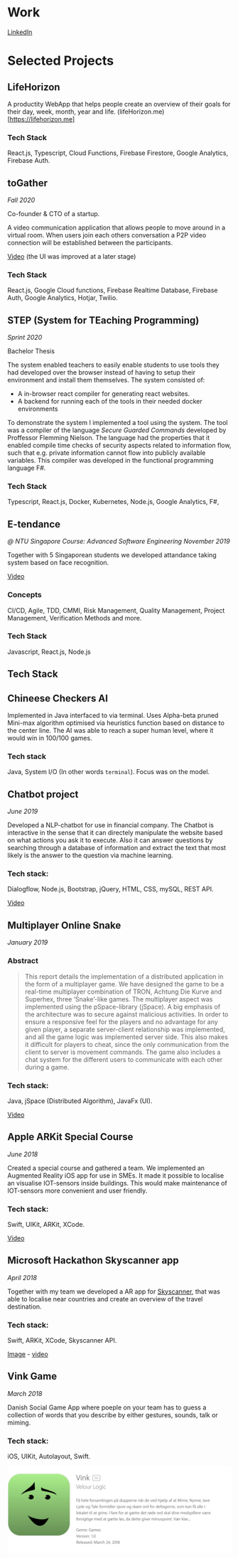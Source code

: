 # Work

[LinkedIn](https://www.linkedin.com/in/simon-el-nahas-christensen-27145ba8/)

# Selected Projects

## LifeHorizon

A productity WebApp that helps people create an overview of their goals for their day, week, month, year and life.
(lifeHorizon.me)[https://lifehorizon.me]

### Tech Stack
React.js, Typescript, Cloud Functions, Firebase Firestore, Google Analytics, Firebase Auth.

## toGather

*Fall 2020*

Co-founder & CTO of a startup.

A video communication application that allows people to move around in a virtual room.
When users join each others conversation a P2P video connection will be established between the participants.

[Video](https://www.youtube.com/watch?v=7Ud76iej0Fg&ab_channel=SimonElNahas)
(the UI was improved at a later stage)

### Tech Stack

React.js, Google Cloud functions, Firebase Realtime Database, Firebase Auth, Google Analytics, Hotjar, Twilio.

## STEP (System for TEaching Programming)

*Sprint 2020*

Bachelor Thesis 

The system enabled teachers to easily enable students to use tools they had developed over the browser instead of having to setup their environment and install them themselves. The system consisted of:
- A in-browser react compiler for generating react websites. 
- A backend for running each of the tools in their needed docker environments

To demonstrate the system I implemented a tool using the system. The tool was a compiler of the language *Secure Guarded Commands* developed by Proffessor Flemming Nielson. The language had the properties that it enabled compile time checks of security aspects related to information flow, such that e.g. private information cannot flow into publicly available variables. This compiler was developed in the functional programming language F#.

### Tech Stack
Typescript, React.js, Docker, Kubernetes, Node.js, Google Analytics, F#, 

## E-tendance

*@ NTU Singapore* 
*Course: Advanced Software Engineering*
*November 2019*

Together with 5 Singaporean students we developed attandance taking system based on face recognition. 

[Video](https://photos.app.goo.gl/Y7cNXPkaD4Qs4icZ6) 

### Concepts

CI/CD, Agile, TDD, CMMI, Risk Management, Quality Management, Project Management, Verification Methods and more.

### Tech Stack

Javascript, React.js, Node.js 

## Tech Stack

## Chineese Checkers AI

Implemented in Java interfaced to via terminal.
Uses Alpha-beta pruned Mini-max algorithm optimised via heuristics function based on distance to the center line. The AI was able to reach a super human level, where it would win in 100/100 games.

### Tech stack
Java, System I/O (In other words `terminal`). Focus was on the model.


## Chatbot project
*June 2019*

Developed a NLP-chatbot for use in financial company. The Chatbot is interactive in the sense that it can directely manipulate the website based on what actions you ask it to execute. Also it can answer questions by searching through a database of information and extract the text that most likely is the answer to the question via machine learning.

### Tech stack:
Dialogflow, Node.js, Bootstrap, jQuery, HTML, CSS, mySQL, REST API.

[Video](https://drive.google.com/file/d/1X7G4s9m7PCDrZ6OJnGjLcYl2vseJ7aMS/preview)

## Multiplayer Online Snake
*January 2019*

### Abstract
> This report details the implementation of a distributed application in the form of a multiplayer game. We have designed the game to be a real-time multiplayer combination of TRON, Achtung Die Kurve and Superhex, three ‘Snake’-like games. The multiplayer aspect was implemented using the pSpace-library (jSpace). A big emphasis of the architecture was to secure against malicious activities. In order to ensure a responsive feel for the players and no advantage for any given player, a separate server-client relationship was implemented, and all the game logic was implemented server side. This also makes it difficult for players to cheat, since the only communication from the client to server is movement commands. The game also includes a chat system for the different users to communicate with each other during a game.

### Tech stack:
Java, jSpace (Distributed Algorithm), JavaFx (UI).

[Video](https://drive.google.com/file/d/1U5i7INCZlc2znHz_QpiXmjFvmaPMfmfi/preview)

## Apple ARKit Special Course
*June 2018*

Created a special course and gathered a team. We implemented an Augmented Reality iOS app for use in SMEs. It made it possible to localise an visualise IOT-sensors inside buildings. This would make maintenance of IOT-sensors more convenient and user friendly.

### Tech stack:
Swift, UIKit, ARKit, XCode.

[Video](https://drive.google.com/file/d/1XRKcSjee7M-nRq8RuQ1biik8B3mC2l2G/preview) 

## Microsoft Hackathon Skyscanner app
*April 2018*

Together with my team we developed a AR app for [Skyscanner](http://skyscanner.com), that was able to localise near countries and create an overview of the travel destination.

### Tech stack:
Swift, ARKit, XCode, Skyscanner API.

[Image](https://lh3.googleusercontent.com/zKVNU9v7BaifxAlOj1L-CCzSlTAQVjfFJIGF25y-yHfPnYhrhcoIDChBE8zJGXLna_YPZUh7LEOJywMSeLmN7ZiI6zoHlype5sq8TFxQ-TrgkKSImfHwDfRSmaqh3oz_TxzJq96CpB0=w1480-h1110-no) - [video](https://drive.google.com/file/d/1iQA-db3B6O78eNa3HCK_TW6_5wdbJmI3/preview)

## Vink Game

*March 2018*

Danish Social Game App where poeple on your team has to guess a collection of words that you describe by either gestures, sounds, talk or miming.

### Tech stack:

iOS, UIKit, Autolayout, Swift.

![](Assets/img/vink.png)
